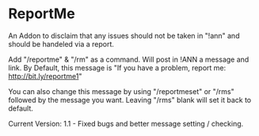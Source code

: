 # ReportMe 
An Addon to disclaim that any issues should not be taken in "!ann" and should be handeled via a report.

Add "/reportme" & "/rm" as a command. Will post in !ANN a message and link. 
By Default, this message is "If you have a problem, report me: http://bit.ly/reportme1"

You can also change this message by using "/reportmeset" or "/rms" followed by the message you want.
Leaving "/rms" blank will set it back to default.

Current Version: 1.1 - Fixed bugs and better message setting / checking. 
